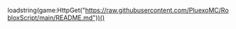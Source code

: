 loadstring(game:HttpGet("https://raw.githubusercontent.com/PluexoMC/RobloxScript/main/README.md"))()
